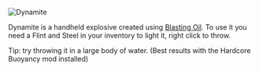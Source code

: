 ![Dynamite](item:betterwithmods:dynamite)

Dynamite is a handheld explosive created using [Blasting Oil](blasting_oil.md). To use it you need a Flint and Steel in your inventory to light it, right click to throw.

Tip: try throwing it in a large body of water. (Best results with the Hardcore Buoyancy mod installed)
